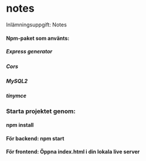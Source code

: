 # notes
Inlämningsuppgift: Notes


#### Npm-paket som använts:
##### Express generator
##### Cors
##### MySQL2
##### tinymce 

### Starta projektet genom:
#### npm install

#### För backend: npm start
#### För frontend: Öppna index.html i din lokala live server
